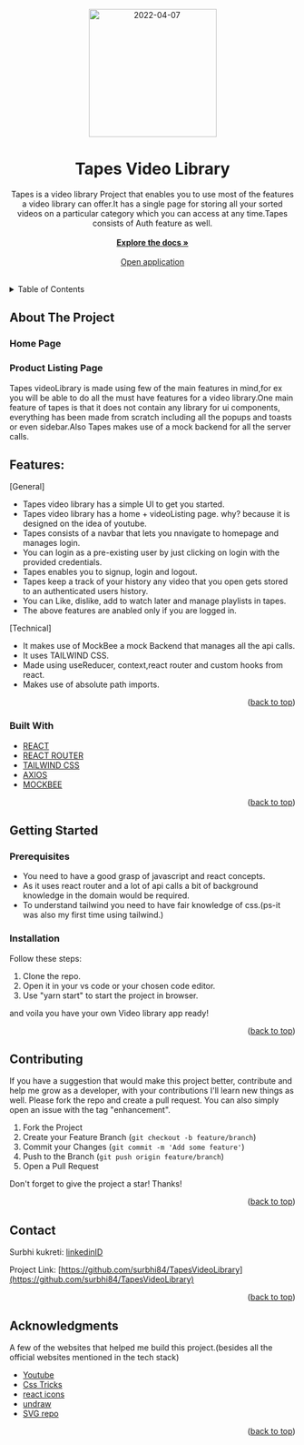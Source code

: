 
<div id="top"></div>

<!-- PROJECT LOGO -->
<br />
<div align="center">
  <a href="https://github.com/surbhi84/myEcommerce">
<img width="225" alt="2022-04-07" src="https://user-images.githubusercontent.com/56334321/162143729-d3d564f0-782d-42e2-b357-05fbd2d6615a.png">
  </a>

  <h1 align="center">Tapes Video Library</h1>

  <p align="center">  
 Tapes is a video library Project that enables you to use most of the features a video library can offer.It has a single page for storing all your sorted videos on a particular category which you can access at any time.Tapes consists of Auth feature as well. 
    <br />
    <br />
    <a href="https://github.com/surbhi84/TapesVideoLibrary"><strong>Explore the docs »</strong></a>
    <br />
    <br />
    <a href="https://tapesvideolibrary.netlify.app/" target="_blank">Open application</a>
    <br />
    <br />
  </p>
</div>

<!-- TABLE OF CONTENTS -->
<details>
  <summary>Table of Contents</summary>
  <ol>
    <li>
      <a href="#about-the-project">About The Project</a>
      <ul>
        <li><a href="#built-with">Built With</a></li>
      </ul>
    </li>
    <li>
      <a href="#getting-started">Getting Started</a>
      <ul>
        <li><a href="#prerequisites">Prerequisites</a></li>
        <li><a href="#installation">Installation</a></li>
      </ul>
    </li>
    <li><a href="#contributing">Contributing</a></li>
    <li><a href="#contact">Contact</a></li>
    <li><a href="#acknowledgments">Acknowledgments</a></li>
  </ol>
</details>

<!-- ABOUT THE PROJECT -->

## About The Project

### Home Page


### Product Listing Page


Tapes videoLibrary is made using few of the main features in mind,for ex you will be able to do all the must have features for a video library.One main feature of tapes is that it does not contain any library for ui components, everything has been made from scratch including all the popups and toasts or even sidebar.Also Tapes makes use of a mock backend for all the server calls.

## Features:

[General]
- Tapes video library has a simple UI to get you started.
- Tapes video library has a home + videoListing page. why? because it is designed on the idea of youtube.
- Tapes consists of a navbar that lets you nnavigate to homepage and manages login.
- You can login as a pre-existing user by just clicking on login with the provided credentials.
- Tapes enables you to signup, login and logout.
- Tapes keep a track of your history any video that you open gets stored to an authenticated users history.
- You can Like, dislike, add to watch later and manage playlists in tapes.
- The above features are anabled only if you are logged in.

[Technical]
- It makes use of MockBee a mock Backend that manages all the api calls.
- It uses TAILWIND CSS.
- Made using useReducer, context,react router and custom hooks from react.
- Makes use of absolute path imports.

<p align="right">(<a href="#top">back to top</a>)</p>

### Built With

- [REACT](https://reactjs.org/)
- [REACT ROUTER](https://reactrouter.com/)
- [TAILWIND CSS](https://tailwindcss.com/)
- [AXIOS](https://axios-http.com/)
- [MOCKBEE](https://mockbee.netlify.app/)


<p align="right">(<a href="#top">back to top</a>)</p>

<!-- GETTING STARTED -->

## Getting Started



### Prerequisites

- You need to have a good grasp of javascript and react concepts.
- As it uses react router and a lot of api calls a bit of background knowledge in the domain would be required.
- To understand tailwind you need to have fair knowledge of css.(ps-it was also my first time using tailwind.)

### Installation

Follow these steps:

1. Clone the repo.
2. Open it in your vs code or your chosen code editor.
3. Use "yarn start" to start the project in browser.

and voila you have your own Video library app ready!

<p align="right">(<a href="#top">back to top</a>)</p>

<!-- CONTRIBUTING -->

## Contributing

If you have a suggestion that would make this project better, contribute and help me grow as a developer, with your contributions I'll learn new things as well. Please fork the repo and create a pull request. You can also simply open an issue with the tag "enhancement".

1. Fork the Project
2. Create your Feature Branch (`git checkout -b feature/branch`)
3. Commit your Changes (`git commit -m 'Add some feature'`)
4. Push to the Branch (`git push origin feature/branch`)
5. Open a Pull Request

Don't forget to give the project a star! Thanks!

<p align="right">(<a href="#top">back to top</a>)</p>

<!-- CONTACT -->

## Contact

Surbhi kukreti: [linkedinID](https://www.linkedin.com/in/surbhi-kukreti-a91b0b163)

Project Link: [https://github.com/surbhi84/TapesVideoLibrary](https://github.com/surbhi84/TapesVideoLibrary)

<p align="right">(<a href="#top">back to top</a>)</p>

<!-- ACKNOWLEDGMENTS -->

## Acknowledgments

A few of the websites that helped me build this project.(besides all the official websites mentioned in the tech stack)

- [Youtube](https://www.youtube.com)
- [Css Tricks](https://css-tricks.com/)
- [react icons](https://react-icons.github.io/react-icons/)
- [undraw](https://undraw.co/)
- [SVG repo](https://www.svgrepo.com)


<p align="right">(<a href="#top">back to top</a>)</p>
